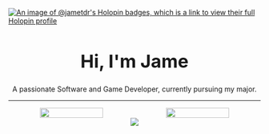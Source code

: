 
[![An image of @jametdr's Holopin badges, which is a link to view their full Holopin profile](https://holopin.me/jametdr)](https://holopin.io/@jametdr)


<div align="center">
  <h1 style="font-size: 36px;">Hi, I'm Jame</h1>
  <p> A passionate Software and Game Developer, currently pursuing my major.</p>
  <hr>
  <div style="display: flex; justify-content: center;">
    <img height="50%" width="auto" src="https://github-readme-stats.vercel.app/api?username=jametdr&show_icons=true&count_private=true&theme=darcula&hide_border=true&hide=issues,contribs&bg_color=00000000">
    <img height="50%" width="auto" src="https://github-readme-stats.vercel.app/api/top-langs/?username=jametdr&layout=compact&hide_border=true&theme=darcula&bg_color=00000000&langs_count=6&hide=jupyter%20notebook,tex,css,php">
  </div>
  <img align="center" src="https://github-readme-streak-stats.herokuapp.com?user=jametdr&theme=darcula&hide_border=true&background=FFFFFF00">
</div>
